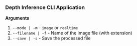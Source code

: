 ### **Depth Inference CLI Application**<br>

**Arguments**

1. `--mode | -m` - `image` or `realtime`
2. `--filename | -f` - Name of the image file (with extension)
3. `--save | -s` - Save the processed file

